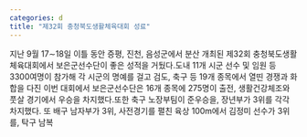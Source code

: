 ```yaml
---
categories: d
title: "제32회 충청북도생활체육대회 성료"
---
```

지난 9월 17∼18일 이틀 동안 증평, 진천, 음성군에서 분산 개최된 제32회 충청북도생활체육대회에서 보은군선수단이 좋은 성적을 거뒀다.도내 11개 시군 선수 및 임원 등 3300여명이 참가해 각 시군의 명예를 걸고 검도, 축구 등 19개 종목에서 열띤 경쟁과 화합을 다진 이번 대회에서 보은군선수단은 16개 종목에 275명이 출전, 생활건강체조와 풋살 경기에서 우승을 차지했다.또한 축구 노장부팀이 준우승을, 장년부가 3위를 각각 차지했다. 또 배구 남자부가 3위, 사전경기를 펼친 육상 100m에서 김정미 선수가 3위를, 탁구 남복